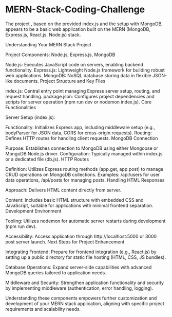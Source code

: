 # MERN-Stack-Coding-Challenge
The project , based on the provided index.js and the setup with MongoDB, appears to be a basic web application built on the MERN (MongoDB, Express.js, React.js, Node.js) stack.

Understanding Your MERN Stack Project

Project Components: Node.js, Express.js, MongoDB

Node.js: Executes JavaScript code on servers, enabling backend functionality.
Express.js: Lightweight Node.js framework for building robust web applications.
MongoDB: NoSQL database storing data in flexible JSON-like documents.
Project Structure and Key Files

index.js: Central entry point managing Express server setup, routing, and request handling.
package.json: Configures project dependencies and scripts for server operation (npm run dev or nodemon index.js).
Core Functionalities

Server Setup (index.js):

Functionality: Initializes Express app, including middleware setup (e.g., bodyParser for JSON data, CORS for cross-origin requests).
Routing: Defines HTTP routes for handling client requests.
MongoDB Connection

Purpose: Establishes connection to MongoDB using either Mongoose or MongoDB Node.js driver.
Configuration: Typically managed within index.js or a dedicated file (db.js).
HTTP Routes

Definition: Utilizes Express routing methods (app.get, app.post) to manage CRUD operations on MongoDB collections.
Examples: /api/users for user data operations, /api/posts for managing posts.
Handling HTML Responses

Approach: Delivers HTML content directly from server.

Content: Includes basic HTML structure with embedded CSS and JavaScript, suitable for applications with minimal frontend separation.
Development Environment

Tooling: Utilizes nodemon for automatic server restarts during development (npm run dev).

Accessibility: Access application through http://localhost:5000 or 3000 post server launch.
Next Steps for Project Enhancement

Integrating Frontend: Prepare for frontend integration (e.g., React.js) by setting up a public directory for static file hosting (HTML, CSS, JS bundles).

Database Operations: Expand server-side capabilities with advanced MongoDB queries tailored to application needs.

Middleware and Security: Strengthen application functionality and security by implementing middleware (authentication, error handling, logging).

Understanding these components empowers further customization and development of your MERN stack application, aligning with specific project requirements and scalability needs.



